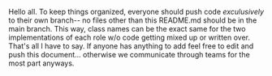 Hello all. 
To keep things organized, everyone should push code *exculusively* to their own branch-- no files other than this README.md should be in the main branch. This way, class names can be the exact same for the two implementations of each role w/o code getting mixed up or written over. That's all I have to say. If anyone has anything to add feel free to edit and push this document... otherwise we communicate through teams for the most part anyways.
